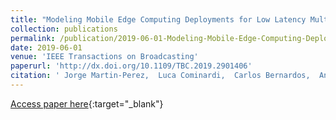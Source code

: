 ```yaml
---
title: "Modeling Mobile Edge Computing Deployments for Low Latency Multimedia Services"
collection: publications
permalink: /publication/2019-06-01-Modeling-Mobile-Edge-Computing-Deployments-for-Low-Latency-Multimedia-Services
date: 2019-06-01
venue: 'IEEE Transactions on Broadcasting'
paperurl: 'http://dx.doi.org/10.1109/TBC.2019.2901406'
citation: ' Jorge Martin-Perez,  Luca Cominardi,  Carlos Bernardos,  Antonio Oliva,  Arturo Azcorra, &quot;Modeling Mobile Edge Computing Deployments for Low Latency Multimedia Services.&quot; IEEE Transactions on Broadcasting, 2019.'
---
```

[Access paper here](http://dx.doi.org/10.1109/TBC.2019.2901406){:target="_blank"}
